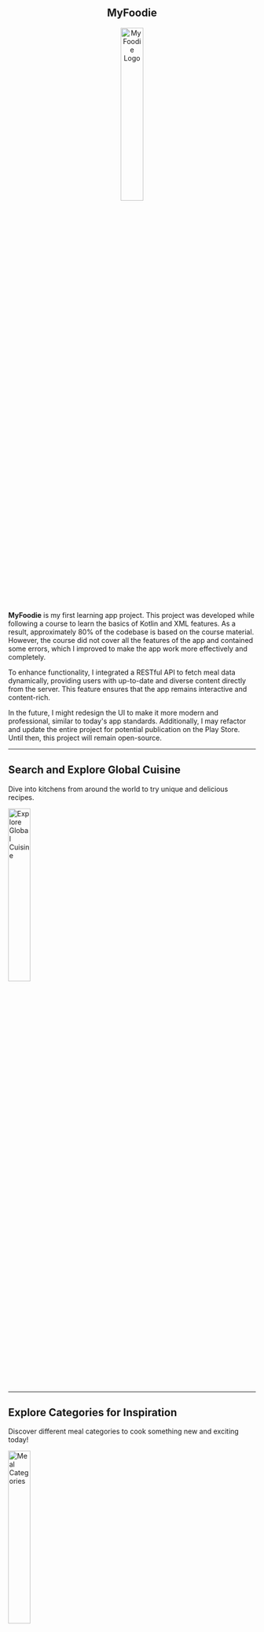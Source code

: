 <div align="center">
  <strong><h2>MyFoodie</h2></strong>
  <img src="https://github.com/user-attachments/assets/6c7b0f8c-e9bd-422a-8b0b-c7ef45f14aa5" alt="MyFoodie Logo" width="30%">
</div>

**MyFoodie** is my first learning app project. This project was developed while following a course to learn the basics of Kotlin and XML features. As a result, approximately 80% of the codebase is based on the course material. However, the course did not cover all the features of the app and contained some errors, which I improved to make the app work more effectively and completely.

To enhance functionality, I integrated a RESTful API to fetch meal data dynamically, providing users with up-to-date and diverse content directly from the server. This feature ensures that the app remains interactive and content-rich.

In the future, I might redesign the UI to make it more modern and professional, similar to today's app standards. Additionally, I may refactor and update the entire project for potential publication on the Play Store. Until then, this project will remain open-source.

---

<h2>Search and Explore Global Cuisine</h2>
<p>Dive into kitchens from around the world to try unique and delicious recipes.</p>

<img src="https://github.com/user-attachments/assets/0ce5203a-de88-43e0-afa5-aa44aa140b0b" alt="Explore Global Cuisine" width="30%">

---

<h2>Explore Categories for Inspiration</h2>
<p>Discover different meal categories to cook something new and exciting today!</p>

<img src="https://github.com/user-attachments/assets/392ed932-1f4a-4b50-b715-09bdd03962ed" alt="Meal Categories" width="30%">

---

<h2>Save Your Favorite Meals</h2>
<p>Easily save your favorite meals to access them anytime.</p>

<img src="https://github.com/user-attachments/assets/0dc30693-c263-4ee4-be31-7e90cd76a4bd" alt="Save Meal" width="30%">
<img src="https://github.com/user-attachments/assets/ce764d61-34ac-490b-b471-429ac5e3797a" alt="Favorite Meal" width="30%">

---

<h2>Watch Tutorials on YouTube</h2>
<p>Click the video icon to watch step-by-step instructions on how to prepare your selected meals.</p>

<img src="https://github.com/user-attachments/assets/b964c5e1-a17e-41d1-8121-f52ad2ac9e5e" alt="YouTube Tutorial" width="30%">

---

<div align="center">
  <strong><h2>Technologies Used</h2></strong>
</div>

### Language  
- Kotlin  

### UI  
- XML  

### Features  
- RESTful API for fetching meal content  
- RecyclerView for displaying meal lists  
- ViewModel architecture for managing UI-related data  
- Glide for loading and displaying images efficiently  

